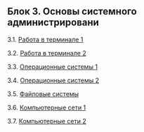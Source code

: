 ## Блок 3. Основы системного администрировани

3.1. [Работа в терминале 1](01-terminal)

3.2. [Работа в терминале 2](02-terminal)

3.3. [Операционные системы 1](03-os)

3.4. [Операционные системы 2](04-os)

3.5. [Файловые системы](05-fs)

3.6. [Компьютерные сети 1](06-net)

3.7. [Компьютерные сети 2](07-net)